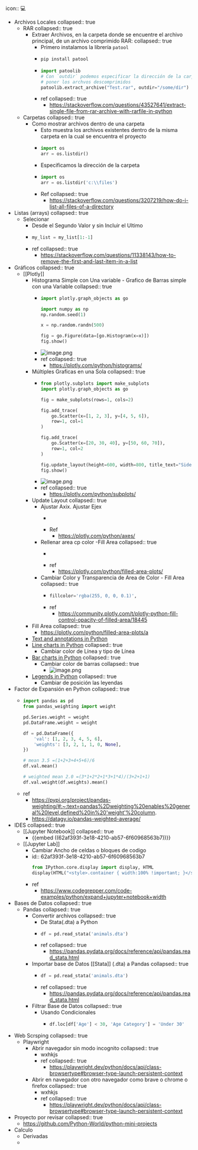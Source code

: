 icon:: 💻

- Archivos Locales
  collapsed:: true
	- RAR
	  collapsed:: true
		- Extraer Archivos, en la carpeta donde se encuentre el archivo principal,  de un archivo comprimido RAR:
		  collapsed:: true
			- Primero instalamos la librería `patool`
			- ``` Python
			  pip install patool
			  ```
			- ``` Python
			  import patoolib
			  # Con `outdir` podemos especificar la dirección de la carpeta en la cual queremos 
			  # poner los archvos descomprimidos
			  patoolib.extract_archive("Test.rar", outdir="/some/dir")
			  ```
			- ref
			  collapsed:: true
				- https://stackoverflow.com/questions/43527641/extract-single-file-from-rar-archive-with-rarfile-in-python
	- Carpetas
	  collapsed:: true
		- Como mostrar archivos dentro de una carpeta
			- Esto muestra los archivos existentes dentro de la misma carpeta en la cual se encuentra el proyecto
			- ``` Python
			  import os
			  arr = os.listdir()
			  ```
			- Especificamos la dirección de la carpeta
			- ``` python
			  import os
			  arr = os.listdir('c:\\files')
			  ```
			- Ref
			  collapsed:: true
				- https://stackoverflow.com/questions/3207219/how-do-i-list-all-files-of-a-directory
- Listas (arrays)
  collapsed:: true
	- Selecionar
		- Desde el Segundo Valor y sin Incluir el Ultimo
		- ``` python
		  my_list = my_list[1:-1]
		  ```
		- ref
		  collapsed:: true
			- https://stackoverflow.com/questions/11338143/how-to-remove-the-first-and-last-item-in-a-list
- Gráficos
  collapsed:: true
	- [[Plotly]]
		- Histograma Simple con Una variable - Grafico de Barras simple con una Variable
		  collapsed:: true
			- ``` python
			  import plotly.graph_objects as go
			  
			  import numpy as np
			  np.random.seed(1)
			  
			  x = np.random.randn(500)
			  
			  fig = go.Figure(data=[go.Histogram(x=x)])
			  fig.show()
			  ```
			- ![image.png](../assets/image_1655650481523_0.png)
			- ref
			  collapsed:: true
				- https://plotly.com/python/histograms/
		- Múltiples Graficas en una Sola
		  collapsed:: true
			- ``` python
			  from plotly.subplots import make_subplots
			  import plotly.graph_objects as go
			  
			  fig = make_subplots(rows=1, cols=2)
			  
			  fig.add_trace(
			      go.Scatter(x=[1, 2, 3], y=[4, 5, 6]),
			      row=1, col=1
			  )
			  
			  fig.add_trace(
			      go.Scatter(x=[20, 30, 40], y=[50, 60, 70]),
			      row=1, col=2
			  )
			  
			  fig.update_layout(height=600, width=800, title_text="Side By Side Subplots")
			  fig.show()
			  ```
			- ![image.png](../assets/image_1655855032657_0.png)
			- ref
			  collapsed:: true
				- https://plotly.com/python/subplots/
		- Update Layout
		  collapsed:: true
			- Ajustar Axix. Ajustar Ejex
				- ``` python
				  
				  ```
				- Ref
					- https://plotly.com/python/axes/
			- Rellenar area cp color -Fill Area
			  collapsed:: true
				- ``` python
				  
				  ```
				- ref
					- https://plotly.com/python/filled-area-plots/
			- Cambiar Color y Transparencia de Area de Color - Fill Area
			  collapsed:: true
				- ``` python
				  fillcolor='rgba(255, 0, 0, 0.1)',
				  ```
				- ref
					- https://community.plotly.com/t/plotly-python-fill-control-opacity-of-filled-area/18445
		- Fill Area
		  collapsed:: true
			- https://plotly.com/python/filled-area-plots/a
		- [Text and annotations in Python](https://plotly.com/python/text-and-annotations/)
		- [Line charts in Python](https://plotly.com/python/line-charts/)
		  collapsed:: true
			- Cambiar color de Línea y  tipo de Línea
		- [Bar charts in Python](https://plotly.com/python/bar-charts/)
		  collapsed:: true
			- Cambiar color de barras
			  collapsed:: true
				- ![image.png](../assets/image_1656255563228_0.png)
		- [Legends in Python](https://plotly.com/python/legend/)
		  collapsed:: true
			- Cambiar de posición las leyendas
- Factor de Expansión en Python
  collapsed:: true
	- ``` python
	  import pandas as pd
	  from pandas_weighting import weight
	  
	  pd.Series.weight = weight
	  pd.DataFrame.weight = weight
	  
	  df = pd.DataFrame({
	      'val': [1, 2, 3, 4, 5, 6],
	      'weights': [3, 2, 1, 1, 0, None],
	  })
	  
	  # mean 3.5 =(1+2+3+4+5+6)/6
	  df.val.mean()
	  
	  # weighted mean 2.0 =(3*1+2*2+1*3+1*4)/(3+2+1+1)
	  df.val.weight(df.weights).mean()
	  ```
	- ref
		- https://pypi.org/project/pandas-weighting/#:~:text=pandas%2Dweighting%20enables%20general%20level,defined%20in%20'weight'%20column.
		- https://datagy.io/pandas-weighted-average/
- IDES
  collapsed:: true
	- [[Jupyter Notebook]]
	  collapsed:: true
		- {{embed ((62af393f-3e18-4210-ab57-6f60968563b7))}}
	- [[Jupyter Lab]]
		- Cambiar Ancho de celdas o bloques de codigo
		- id:: 62af393f-3e18-4210-ab57-6f60968563b7
		  ``` python
		  from IPython.core.display import display, HTML
		  display(HTML("<style>.container { width:100% !important; }</style>"))
		  ```
		- ref
			- https://www.codegrepper.com/code-examples/python/expand+jupyter+notebook+width
- Bases de Datos
  collapsed:: true
	- Pandas
	  collapsed:: true
		- Convertir archivos
		  collapsed:: true
			- De Stata(.dta) a Python
			- ``` Python
			  df = pd.read_stata('animals.dta')
			  ```
			- ref
			  collapsed:: true
				- https://pandas.pydata.org/docs/reference/api/pandas.read_stata.html
		- Importar base de Datos [[Stata]] (.dta) a Pandas
		  collapsed:: true
			- ``` python
			  df = pd.read_stata('animals.dta')  
			  ```
			- ref
			  collapsed:: true
				- https://pandas.pydata.org/docs/reference/api/pandas.read_stata.html
		- Filtrar Base de Datos
		  collapsed:: true
			- Usando Condicionales
				- ``` python
				  df.loc[df['Age'] < 30, 'Age Category'] = 'Under 30'
				  ```
- Web Scrsping
  collapsed:: true
	- Playwright
		- Abrir navegador sin modo incognito
		  collapsed:: true
			- wxhkjs
			- ref
			  collapsed:: true
				- https://playwright.dev/python/docs/api/class-browsertype#browser-type-launch-persistent-context
		- Abrir en navegador con otro navegador como brave o chrome o firefox
		  collapsed:: true
			- wxhkjs
			- ref
			  collapsed:: true
				- https://playwright.dev/python/docs/api/class-browsertype#browser-type-launch-persistent-context
- Proyecto por revisar
  collapsed:: true
	- https://github.com/Python-World/python-mini-projects
- Calculo
	- Derivadas
	-